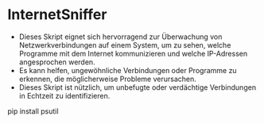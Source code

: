 # InternetSniffer


- Dieses Skript eignet sich hervorragend zur Überwachung von Netzwerkverbindungen auf einem System, um zu sehen, welche Programme mit dem Internet kommunizieren und welche IP-Adressen angesprochen werden.
- Es kann helfen, ungewöhnliche Verbindungen oder Programme zu erkennen, die möglicherweise Probleme verursachen.
- Dieses Skript ist nützlich, um unbefugte oder verdächtige Verbindungen in Echtzeit zu identifizieren.

pip install psutil
